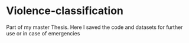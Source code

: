# Violence-classification
Part of my master Thesis. Here I saved the code and datasets for further use or in case of emergencies
